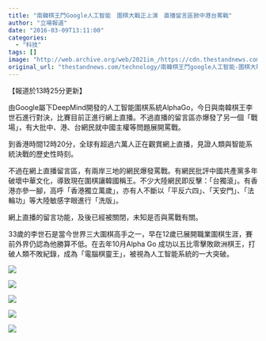 ```yaml
---
title: "南韓棋王鬥Google人工智能　圍棋大戰正上演　直播留言區掀中港台罵戰"
author: "立場報道"
date: "2016-03-09T13:11:00"
categories:
  - "科技"
tags: []
image: "http://web.archive.org/web/2021im_/https://cdn.thestandnews.com/media/photos/cache/cm1_vVIfT_1200x0.jpg"
original_url: "thestandnews.com/technology/南韓棋王鬥google人工智能-圍棋大戰正上演-直播留言區掀中港台罵戰"
---
```

【報道於13時25分更新】

由Google屬下DeepMind開發的人工智能圍棋系統AlphaGo，今日與南韓棋王李世石進行對決，比賽目前正進行網上直播。不過直播的留言區亦爆發了另一個「戰場」，有大批中、港、台網民就中國主權等問題展開罵戰。

到香港時間12時20分，全球有超過六萬人正在觀賞網上直播，見證人類與智能系統決戰的歷史性時刻。

不過在網上直播留言區，有兩岸三地的網民爆發罵戰。有網民批評中國共產黨多年破壞中華文化，導致現在圍棋讓韓國稱王。不少大陸網民即反擊：「台獨滾」。有香港亦參一腳，高呼「香港獨立萬歲」，亦有人不斷以「平反六四」、「天安門」、「法輪功」等大陸敏感字眼進行「洗版」。

網上直播的留言功能，及後已經被關閉，未知是否與罵戰有關。

33歲的李世石是當今世界三大圍棋高手之一，早在12歲已展開職業圍棋生涯，賽前外界仍認為他勝算不低。在去年10月Alpha Go 成功以五比零擊敗歐洲棋王，打破人類不敗紀錄，成為「電腦棋靈王」，被視為人工智能系統的一大突破。

[![](http://web.archive.org/web/2021im_/https://cdn.thestandnews.com/media/photos/cache/cm1_vVIfT_1200x0.jpg)](http://web.archive.org/web/20210629034009/https://cdn.thestandnews.com/media/photos/cache/cm1_vVIfT_1200x0.jpg)

[![](http://web.archive.org/web/2021im_/https://cdn.thestandnews.com/media/photos/cache/cm2_aLfSM_1200x0.jpg)](http://web.archive.org/web/20210629034009/https://cdn.thestandnews.com/media/photos/cache/cm2_aLfSM_1200x0.jpg)

[![](http://web.archive.org/web/2021im_/https://cdn.thestandnews.com/media/photos/cache/cm3_0Rjnb_1200x0.jpg)](http://web.archive.org/web/20210629034009/https://cdn.thestandnews.com/media/photos/cache/cm3_0Rjnb_1200x0.jpg)

[![](http://web.archive.org/web/2021im_/https://cdn.thestandnews.com/media/photos/cache/cm4_YM7Bs_1200x0.jpg)](http://web.archive.org/web/20210629034009/https://cdn.thestandnews.com/media/photos/cache/cm4_YM7Bs_1200x0.jpg)

[![](http://web.archive.org/web/2021im_/https://cdn.thestandnews.com/media/photos/cache/cm5_ivErJ_1200x0.jpg)](http://web.archive.org/web/20210629034009/https://cdn.thestandnews.com/media/photos/cache/cm5_ivErJ_1200x0.jpg)
